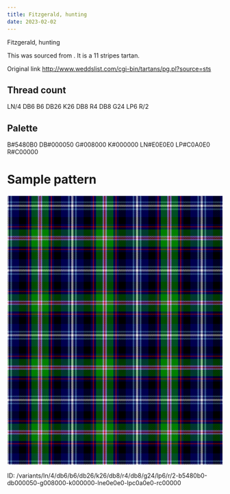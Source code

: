 ```yaml
---
title: Fitzgerald, hunting
date: 2023-02-02
---
```

Fitzgerald, hunting

This was sourced from <no value>.  It is a 11 stripes tartan.

Original link http://www.weddslist.com/cgi-bin/tartans/pg.pl?source=sts

## Thread count
LN/4 DB6 B6 DB26 K26 DB8 R4 DB8 G24 LP6 R/2

## Palette
B#5480B0 DB#000050 G#008000 K#000000 LN#E0E0E0 LP#C0A0E0 R#C00000

# Sample pattern

![Tartan detail](tartan.png "LN/4 DB6 B6 DB26 K26 DB8 R4 DB8 G24 LP6 R/2 tartan")

ID: /variants/ln/4/db6/b6/db26/k26/db8/r4/db8/g24/lp6/r/2-b5480b0-db000050-g008000-k000000-lne0e0e0-lpc0a0e0-rc00000